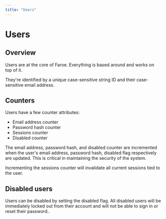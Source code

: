 ```yaml
---
title: "Users"
---
```


# Users

## Overview

Users are at the core of Faroe. Everything is based around and works on top of it.

They're identified by a unique case-sensitive string ID and their case-sensitive email address.

## Counters

Users have a few counter attributes:

-   Email address counter
-   Password hash counter
-   Sessions counter
-   Disabled counter

The email address, password hash, and disabled counter are incremented when the user's email address, password hash, disabled flag respectively are updated. This is critical in maintaining the security of the system.

Incrementing the sessions counter will invalidate all current sessions tied to the user.

## Disabled users

Users can be disabled by setting the disabled flag. All disabled users will be immediately locked out from their account and will not be able to sign in or reset their password..
